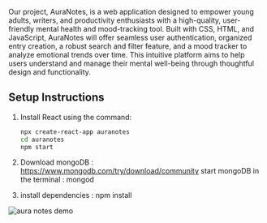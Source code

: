 
Our project, AuraNotes, is a web application designed to empower young adults, writers, and productivity enthusiasts with a high-quality, user-friendly mental health and mood-tracking tool. Built with CSS, HTML, and JavaScript, AuraNotes will offer seamless user authentication, organized entry creation, a robust search and filter feature, and a mood tracker to analyze emotional trends over time. This intuitive platform aims to help users understand and manage their mental well-being through thoughtful design and functionality.


## Setup Instructions

1. Install React using the command:  
   ```bash
   npx create-react-app auranotes
   cd auranotes
   npm start

   
2. Download mongoDB :
        https://www.mongodb.com/try/download/community
        start mongoDB in the terminal : mongod
    
3. install dependencies :
        npm install 

![aura notes demo](gif/auranotesdemo1.gif)